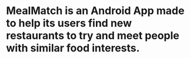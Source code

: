 # MealMatch is an Android App made to help its users find new restaurants to try and meet people with similar food interests.
